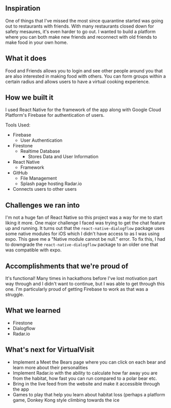 ## Inspiration

One of things that I've missed the most since quarantine started was going out to restaurants with friends. With many restaurants closed down for safety mesaures, it's even harder to go out. I wanted to build a platform where you can both make new friends and reconnect with old friends to make food in your own home.

## What it does

Food and Friends allows you to login and see other people around you that are also interested in making food with others. You can form groups within a certain radius and allows users to have a virtual cooking experience.

## How we built it

I used React Native for the framework of the app along with Google Cloud Platform's Firebase for authentication of users.

Tools Used:

- Firebase
  - User Authentication
- Firestone
  - Realtime Database
    - Stores Data and User Information
- React Native
  - Framework
- GitHub
  - File Management
  - Splash page hosting
    Radar.io
- Connects users to other users

## Challenges we ran into

I'm not a huge fan of React Native so this project was a way for me to start liking it more. One major challenge I faced was trying to get the chat feature up and running. It turns out that the <code>react-native-dialogflow</code> package uses some native modules for iOS which I didn't have access to as I was using expo. This gave me a "Native module cannot be null." error. To fix this, I had to downgrade the <code>react-native-dialogflow</code> package to an older one that was compatible with expo.

## Accomplishments that we're proud of

It's functional! Many times in hackathons before I've lost motivation part way through and I didn't want to continue, but I was able to get through this one. I'm particularly proud of getting Firebase to work as that was a struggle.

## What we learned

- Firestone
- Dialogflow
- Radar.io

## What's next for VirtualVisit

- Implement a Meet the Bears page where you can click on each bear and learn more about their personalities
- Implement Radar.io with the ability to calculate how far away you are from the habitat, how fast you can run compared to a polar bear etc.
- Bring in the live feed from the website and make it accessible through the app
- Games to play that help you learn about habitat loss (perhaps a platform game, Donkey Kong style climbing towards the ice
